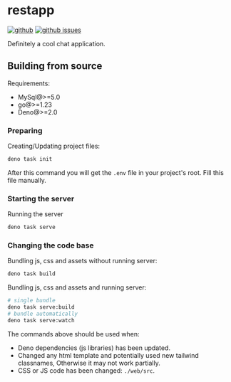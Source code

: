 # restapp

[![github](https://img.shields.io/github/stars/Mopsgamer/restapp.svg?style=flat)](https://github.com/Mopsgamer/restapp)
[![github issues](https://img.shields.io/github/issues/Mopsgamer/restapp.svg?style=flat)](https://github.com/Mopsgamer/restapp/issues)

Definitely a cool chat application.

## Building from source

Requirements:

- MySql@>=5.0
- go@>=1.23
- Deno@>=2.0

### Preparing

Creating/Updating project files:

```bash
deno task init
```

After this command you will get the `.env` file in your project's root. Fill
this file manually.

### Starting the server

Running the server

```bash
deno task serve
```

### Changing the code base

Bundling js, css and assets without running server:

```bash
deno task build
```

Bundling js, css and assets and running server:

```bash
# single bundle
deno task serve:build
# bundle automatically
deno task serve:watch
```

The commands above should be used when:

- Deno dependencies (js libraries) has been updated.
- Changed any html template and potentially used new tailwind classnames,
  Otherwise it may not work partially.
- CSS or JS code has been changed: `./web/src`.
